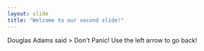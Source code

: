 ```yaml
---
layout: slide
title: "Welcome to our second slide!"
---
```

Douglas Adams said > Don't Panic!
Use the left arrow to go back!
